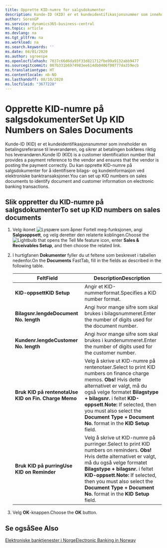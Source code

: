 ```yaml
---
title: Opprette KID-numre for salgsdokumenter
description: Kunde-ID (KID) er et kundeidentifikasjonsnummer som inneholder en betalingsreferanse til leverandøren, og sikrer at betalingen bokføres riktig hos leverandøren.
author: SorenGP
ms.service: dynamics365-business-central
ms.topic: article
ms.devlang: na
ms.tgt_pltfrm: na
ms.workload: na
ms.search.keywords: ''
ms.date: 04/01/2020
ms.author: sgroespe
ms.openlocfilehash: 7037c66d6da93f33d821712fbe99a9132abb9477
ms.sourcegitcommit: 007b331b6974983ee614db0406f00777da359ecb
ms.translationtype: HT
ms.contentlocale: nb-NO
ms.lasthandoff: 08/10/2020
ms.locfileid: "3677228"
---
```

# <a name="set-up-kid-numbers-on-sales-documents"></a><span data-ttu-id="878b8-103">Opprette KID-numre på salgsdokumenter</span><span class="sxs-lookup"><span data-stu-id="878b8-103">Set Up KID Numbers on Sales Documents</span></span>
<span data-ttu-id="878b8-104">Kunde-ID (KID) er et kundeidentifikasjonsnummer som inneholder en betalingsreferanse til leverandøren, og sikrer at betalingen bokføres riktig hos leverandøren.</span><span class="sxs-lookup"><span data-stu-id="878b8-104">Kunde ID (KID) is a customer identification number that provides a payment reference to the vendor and ensures that the vendor is posting the payment correctly.</span></span> <span data-ttu-id="878b8-105">Du kan opprette KID-numre på salgsdokumenter for å identifisere bilags- og kundeinformasjon ved elektroniske banktransaksjoner.</span><span class="sxs-lookup"><span data-stu-id="878b8-105">You can set up KID numbers on sales documents to identify document and customer information on electronic banking transactions.</span></span>  

## <a name="to-set-up-kid-numbers-on-sales-documents"></a><span data-ttu-id="878b8-106">Slik oppretter du KID-numre på salgsdokumenter</span><span class="sxs-lookup"><span data-stu-id="878b8-106">To set up KID numbers on sales documents</span></span>  

1.  <span data-ttu-id="878b8-107">Velg ikonet ![Lyspære som åpner Fortell meg-funksjonen](../../media/ui-search/search_small.png "Fortell hva du vil gjøre"), angi **Salgsoppsett**, og velg deretter den relaterte koblingen.</span><span class="sxs-lookup"><span data-stu-id="878b8-107">Choose the ![Lightbulb that opens the Tell Me feature](../../media/ui-search/search_small.png "Tell me what you want to do") icon, enter **Sales & Receivables Setup**, and then choose the related link.</span></span>  
2.  <span data-ttu-id="878b8-108">I hurtigfanen **Dokumenter** fyller du ut feltene som beskrevet i tabellen nedenfor.</span><span class="sxs-lookup"><span data-stu-id="878b8-108">On the **Documents** FastTab, fill in the fields as described in the following table.</span></span>  

    |<span data-ttu-id="878b8-109">Felt</span><span class="sxs-lookup"><span data-stu-id="878b8-109">Field</span></span>|<span data-ttu-id="878b8-110">Description</span><span class="sxs-lookup"><span data-stu-id="878b8-110">Description</span></span>|  
    |---------------------------------|---------------------------------------|  
    |<span data-ttu-id="878b8-111">**KID-oppsett**</span><span class="sxs-lookup"><span data-stu-id="878b8-111">**KID Setup**</span></span>|<span data-ttu-id="878b8-112">Angir et KID-nummerformat.</span><span class="sxs-lookup"><span data-stu-id="878b8-112">Specifies a KID number format.</span></span>|  
    |<span data-ttu-id="878b8-113">**Bilagsnr.lengde**</span><span class="sxs-lookup"><span data-stu-id="878b8-113">**Document No. length**</span></span>|<span data-ttu-id="878b8-114">Angi hvor mange sifre som skal brukes i bilagsnummeret.</span><span class="sxs-lookup"><span data-stu-id="878b8-114">Enter the number of digits used for the document number.</span></span>|  
    |<span data-ttu-id="878b8-115">**Kundenr.lengde**</span><span class="sxs-lookup"><span data-stu-id="878b8-115">**Customer No. length**</span></span>|<span data-ttu-id="878b8-116">Angi hvor mange sifre som skal brukes i kundenummeret.</span><span class="sxs-lookup"><span data-stu-id="878b8-116">Enter the number of digits used for the customer number.</span></span>|  
    |<span data-ttu-id="878b8-117">**Bruk KID på rentenota**</span><span class="sxs-lookup"><span data-stu-id="878b8-117">**Use KID on Fin. Charge Memo**</span></span>|<span data-ttu-id="878b8-118">Velg å skrive ut KID-numre på rentenotaer.</span><span class="sxs-lookup"><span data-stu-id="878b8-118">Select to print KID numbers on finance charge memos.</span></span> <span data-ttu-id="878b8-119">**Obs!**  Hvis dette alternativet er valgt, må du også velge formatet **Bilagstype + bilagsnr.** i feltet **KID-oppsett**.</span><span class="sxs-lookup"><span data-stu-id="878b8-119">**Note:**  If selected, then you must also select the **Document Type + Document No.** format in the **KID Setup** field.</span></span>|  
    |<span data-ttu-id="878b8-120">**Bruk KID på purring**</span><span class="sxs-lookup"><span data-stu-id="878b8-120">**Use KID on Reminder**</span></span>|<span data-ttu-id="878b8-121">Velg å skrive ut KID-numre på purringer.</span><span class="sxs-lookup"><span data-stu-id="878b8-121">Select to print KID numbers on reminders.</span></span> <span data-ttu-id="878b8-122">**Obs!**  Hvis dette alternativet er valgt, må du også velge formatet **Bilagstype + bilagsnr.** i feltet **KID-oppsett**.</span><span class="sxs-lookup"><span data-stu-id="878b8-122">**Note:**  If selected, then you must also select the **Document Type + Document No.** format in the **KID Setup** field.</span></span>|

3.  <span data-ttu-id="878b8-123">Velg **OK**-knappen.</span><span class="sxs-lookup"><span data-stu-id="878b8-123">Choose the **OK** button.</span></span>  

## <a name="see-also"></a><span data-ttu-id="878b8-124">Se også</span><span class="sxs-lookup"><span data-stu-id="878b8-124">See Also</span></span>  
 [<span data-ttu-id="878b8-125">Elektroniske banktjenester i Norge</span><span class="sxs-lookup"><span data-stu-id="878b8-125">Electronic Banking in Norway</span></span>](electronic-banking-in-norway.md) 
